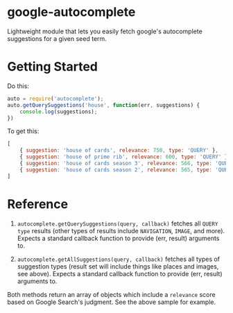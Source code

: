 google-autocomplete
===================

Lightweight module that lets you easily fetch google's autocomplete suggestions for a given seed term.  

Getting Started
===============

Do this:

```js
auto = require('autocomplete');
auto.getQuerySuggestions('house', function(err, suggestions) {
	console.log(suggestions);
})
```

To get this:

```js
[
	{ suggestion: 'house of cards', relevance: 750, type: 'QUERY' },
	{ suggestion: 'house of prime rib', relevance: 600, type: 'QUERY' },
	{ suggestion: 'house of cards season 3', relevance: 566, type: 'QUERY' },
	{ suggestion: 'house of cards season 2', relevance: 565, type: 'QUERY' }
]
```

Reference
=========

1. `autocomplete.getQuerySuggestions(query, callback)` fetches all `QUERY` `type` results (other types of results include `NAVIGATION`, `IMAGE`, and more).  Expects a standard callback function to provide (err, result) arguments to.

2. `autocomplete.getAllSuggestions(query, callback)` fetches all types of suggestion types (result set will include things like places and images, see above).  Expects a standard callback function to provide (err, result) arguments to.

Both methods return an array of objects which include a `relevance` score based on Google Search's judgment.  See the above sample for example.